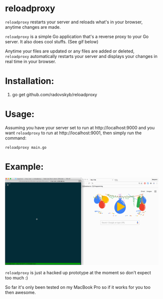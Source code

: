 # reloadproxy

`reloadproxy` restarts your server and reloads what's in your browser, anytime changes are made.

`reloadproxy` is a simple Go application that's a reverse proxy to your Go server. It also does cool stuffs. (See gif below)

Anytime your files are updated or any files are added or deleted, `reloadproxy` automatically
restarts your server and displays your changes in real time in your browser.

# Installation:

1. go get github.com/radovskyb/reloadproxy

# Usage: 

Assuming you have your server set to run at http://localhost:9000 and you want `reloadproxy`
to run at http://localhost:9001, then simply run the command:
```
reloadproxy main.go
```

# Example:

![reloadproxy.gif](https://github.com/radovskyb/reloadproxy/blob/master/reloadproxy.gif)

`reloadproxy` is just a hacked up prototype at the moment so don't expect too much :)

So far it's only been tested on my MacBook Pro so if it works for you too then awesome.
